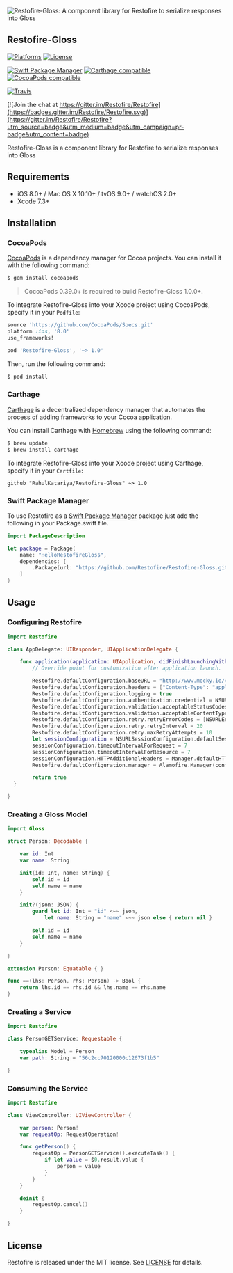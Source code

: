 ![Restofire-Gloss: A component library for Restofire to serialize responses into Gloss](https://raw.githubusercontent.com/Restofire/Restofire/master/.github/restofire.png)

## Restofire-Gloss

[![Platforms](https://img.shields.io/cocoapods/p/Restofire.svg)](https://cocoapods.org/pods/Restofire-Gloss)
[![License](https://img.shields.io/cocoapods/l/Restofire.svg)](https://raw.githubusercontent.com/Restofire/Restofire-Gloss/master/LICENSE)

[![Swift Package Manager](https://img.shields.io/badge/Swift%20Package%20Manager-compatible-brightgreen.svg)](https://github.com/apple/swift-package-manager)
[![Carthage compatible](https://img.shields.io/badge/Carthage-compatible-4BC51D.svg?style=flat)](https://github.com/Carthage/Carthage)
[![CocoaPods compatible](https://img.shields.io/cocoapods/v/Restofire-Gloss.svg)](https://cocoapods.org/pods/Restofire-Gloss)

[![Travis](https://img.shields.io/travis/Restofire/Restofire-Gloss/master.svg)](https://travis-ci.org/Restofire/Restofire-Gloss/branches)

[![Join the chat at https://gitter.im/Restofire/Restofire](https://badges.gitter.im/Restofire/Restofire.svg)](https://gitter.im/Restofire/Restofire?utm_source=badge&utm_medium=badge&utm_campaign=pr-badge&utm_content=badge)

Restofire-Gloss is a component library for Restofire to serialize responses into Gloss

## Requirements

- iOS 8.0+ / Mac OS X 10.10+ / tvOS 9.0+ / watchOS 2.0+
- Xcode 7.3+

## Installation

### CocoaPods

[CocoaPods](http://cocoapods.org) is a dependency manager for Cocoa projects. You can install it with the following command:

```bash
$ gem install cocoapods
```

> CocoaPods 0.39.0+ is required to build Restofire-Gloss 1.0.0+.

To integrate Restofire-Gloss into your Xcode project using CocoaPods, specify it in your `Podfile`:

```ruby
source 'https://github.com/CocoaPods/Specs.git'
platform :ios, '8.0'
use_frameworks!

pod 'Restofire-Gloss', '~> 1.0'
```

Then, run the following command:

```bash
$ pod install
```

### Carthage

[Carthage](https://github.com/Carthage/Carthage) is a decentralized dependency manager that automates the process of adding frameworks to your Cocoa application.

You can install Carthage with [Homebrew](http://brew.sh/) using the following command:

```bash
$ brew update
$ brew install carthage
```

To integrate Restofire-Gloss into your Xcode project using Carthage, specify it in your `Cartfile`:

```ogdl
github "RahulKatariya/Restofire-Gloss" ~> 1.0
```
### Swift Package Manager

To use Restofire as a [Swift Package Manager](https://swift.org/package-manager/) package just add the following in your Package.swift file.

``` swift
import PackageDescription

let package = Package(
    name: "HelloRestofireGloss",
    dependencies: [
        .Package(url: "https://github.com/Restofire/Restofire-Gloss.git", majorVersion: 1)
    ]
)
```

## Usage

### Configuring Restofire

```swift
import Restofire

class AppDelegate: UIResponder, UIApplicationDelegate {

    func application(application: UIApplication, didFinishLaunchingWithOptions launchOptions: [NSObject: AnyObject]?) -> Bool {
        // Override point for customization after application launch.

        Restofire.defaultConfiguration.baseURL = "http://www.mocky.io/v2/"
        Restofire.defaultConfiguration.headers = ["Content-Type": "application/json"]
        Restofire.defaultConfiguration.logging = true
        Restofire.defaultConfiguration.authentication.credential = NSURLCredential(user: "user", password: "password", persistence: .ForSession)
        Restofire.defaultConfiguration.validation.acceptableStatusCodes = [200..<300]
        Restofire.defaultConfiguration.validation.acceptableContentTypes = ["application/json"]
        Restofire.defaultConfiguration.retry.retryErrorCodes = [NSURLErrorTimedOut,NSURLErrorNetworkConnectionLost]
        Restofire.defaultConfiguration.retry.retryInterval = 20
        Restofire.defaultConfiguration.retry.maxRetryAttempts = 10
        let sessionConfiguration = NSURLSessionConfiguration.defaultSessionConfiguration()
        sessionConfiguration.timeoutIntervalForRequest = 7
        sessionConfiguration.timeoutIntervalForResource = 7
        sessionConfiguration.HTTPAdditionalHeaders = Manager.defaultHTTPHeaders
        Restofire.defaultConfiguration.manager = Alamofire.Manager(configuration: sessionConfiguration)

        return true
  }

}
```

### Creating a Gloss Model

```swift
import Gloss

struct Person: Decodable {

    var id: Int
    var name: String

    init(id: Int, name: String) {
        self.id = id
        self.name = name
    }

    init?(json: JSON) {
        guard let id: Int = "id" <~~ json,
            let name: String = "name" <~~ json else { return nil }

        self.id = id
        self.name = name
    }

}

extension Person: Equatable { }

func ==(lhs: Person, rhs: Person) -> Bool {
    return lhs.id == rhs.id && lhs.name == rhs.name
}
```

### Creating a Service

```swift
import Restofire

class PersonGETService: Requestable {

    typealias Model = Person
    var path: String = "56c2cc70120000c12673f1b5"

}

```

### Consuming the Service

```swift
import Restofire

class ViewController: UIViewController {

    var person: Person!
    var requestOp: RequestOperation!

    func getPerson() {
        requestOp = PersonGETService().executeTask() {
            if let value = $0.result.value {
                person = value
            }
        }
    }

    deinit {
        requestOp.cancel()
    }

}
```

## License

Restofire is released under the MIT license. See [LICENSE](https://github.com/Restofire/Restofire-Gloss/blob/master/LICENSE) for details.
